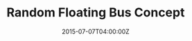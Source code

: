 ---
title: Random Floating Bus Concept
slug: random-bus-concept
date: 2015-07-07T04:00:00Z
type: post
thumbnail_url: /resources/uploads/random-floating-bus.jpg
thumbnail_sizes: [ 300x149 ]
tags: ["artwork","graphite"]
---